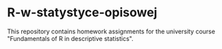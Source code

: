 # R-w-statystyce-opisowej
This repository contains homework assignments for the university course "Fundamentals of R in descriptive statistics".

